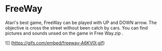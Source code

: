 # FreeWay
Atari's best game, FreeWay can be played with UP and DOWN arrow. The objective is cross the street without been catch by cars. 
You can find pictures and sounds unsed on the game in Free Way.zip .


![] (https://gifs.com/embed/freeway-A6KV0l.gif)
